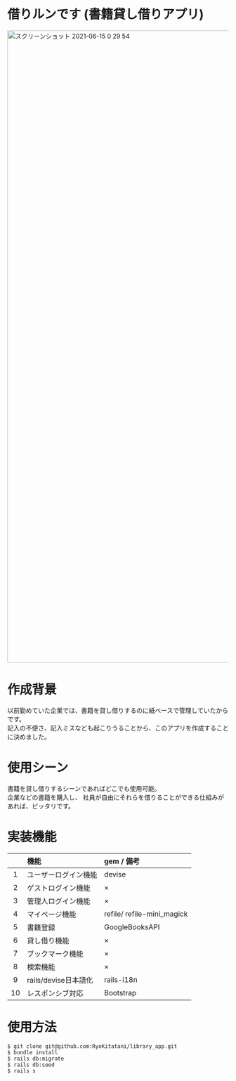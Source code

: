 # 借りルンです (書籍貸し借りアプリ)

<img width="1440" alt="スクリーンショット 2021-06-15 0 29 54" src="https://user-images.githubusercontent.com/77328172/121918622-33439e00-cd71-11eb-8757-ce9da4933143.png">

# 作成背景

以前勤めていた企業では、書籍を貸し借りするのに紙ベースで管理していたからです。 <br>
記入の不便さ、記入ミスなども起こりうることから、このアプリを作成することに決めました。

# 使用シーン

書籍を貸し借りするシーンであればどこでも使用可能。 <br>
企業などの書籍を購入し、
社員が自由にそれらを借りることができる仕組みがあれば、ピッタリです。

# 実装機能

|  | 機能 | gem / 備考  |
|:---:|:---|:---|
| 1 | ユーザーログイン機能 |devise |
| 2 | ゲストログイン機能| × |
| 3 | 管理人ログイン機能| × |
| 4 | マイページ機能 | refile/ refile-mini_magick |
| 5 | 書籍登録 | GoogleBooksAPI |
| 6 | 貸し借り機能 | × |
| 7 | ブックマーク機能| × |
| 8 | 検索機能 | × |
| 9 | rails/devise日本語化 | rails-i18n |
| 10 | レスポンシブ対応 | Bootstrap |

# 使用方法

```
$ git clone git@github.com:RyoKitatani/library_app.git
$ bundle install
$ rails db:migrate
$ rails db:seed
$ rails s
```
